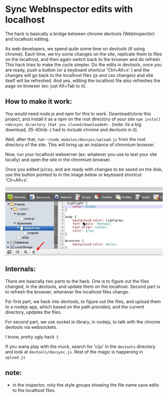# Sync WebInspector edits with localhost

The hack is basically a bridge between chrome devtools (WebInspector) and localhost editing.

As web developers, we spend quite some time on devtools (if using chrome). Each time, we try some changes on the site, replicate them to files on the localhost, and then again switch back to the browser and do refresh. This hack tries to make the cycle simpler. Do the edits in devtools, once you are ready, push a button (or a keyboard shortcut 'Ctrl+Alt+s' ) and the changes will go back to the localhost files (js and css changes) and site itself will be refreshed. And yes, editing the localhost file also refreshes the page on browser (ex: just Alt+Tab to it).

## How to make it work:
You would need node.js and npm for this to work. Download/clone this project, and install it as a npm on the root directory of your site ```npm install <devsync directory that you cloned/downloaded>``` . (note: its a big download, 35-40mb :( had to include chrome and devtools in it).

Well, after that, run ```~/node_modules/devsync/upload.js``` from the root directory of the site. This will bring up an instance of chromium browser.

Now, run your localhost webserver (ex: whatever you use to test your site locally) and open the site in the chromium browser.

Once you edited js/css, and are ready with changes to be saved on the disk, use the button pointed to in the image below or keyboard shortcut 'Ctr+Alt+s'.

<img src="https://github.com/ciju/devsync/raw/master/screenshot.jpg">

## Internals:

There are basically two parts to the hack. One is to figure out the files changed, in the devtools, and update them on the localhost. Second part is to refresh the browser, whenever the localhost files change.

For first part, we hack into devtools, to figure out the files, and upload them to a nodejs app, which based on the path provided, and the current directory, updates the files.

For second part, we use socket.io library, in nodejs, to talk with the chrome devtools via websockets.

I know, pretty ugly hack :)

If you wana play with the muck, search for 'ciju' in the ```devtools``` directory and look at ```devtools/devsync.js```. Rest of the magic is happening in ```upload.js```

## note:
- in the inspector, only the style groups showing the file name save edits to the localhost files.


